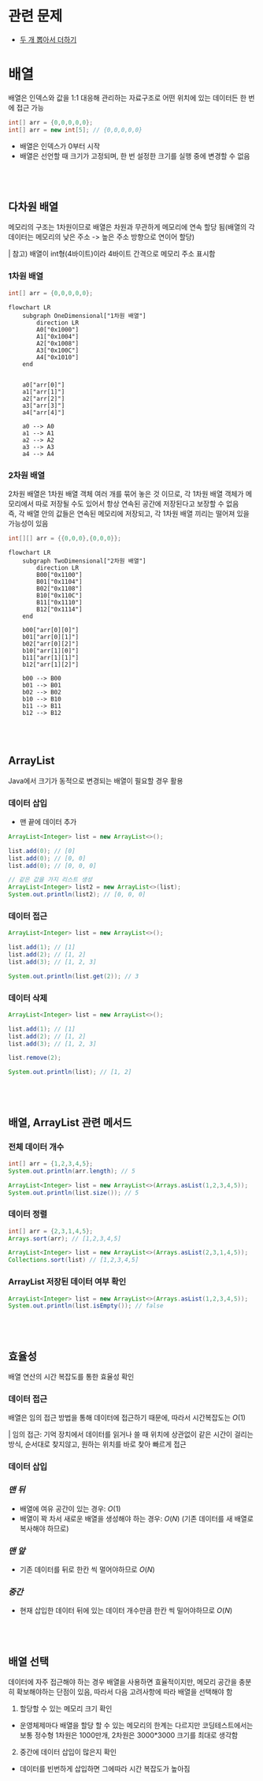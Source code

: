 # 관련 문제
- [두 개 뽑아서 더하기](https://github.com/han-chunsik/Algorithm/tree/41d83cbabc62d76e5bc107db77c1c1c124b21944/%ED%94%84%EB%A1%9C%EA%B7%B8%EB%9E%98%EB%A8%B8%EC%8A%A4/1/68644.%E2%80%85%EB%91%90%E2%80%85%EA%B0%9C%E2%80%85%EB%BD%91%EC%95%84%EC%84%9C%E2%80%85%EB%8D%94%ED%95%98%EA%B8%B0)

# 배열
배열은 인덱스와 값을 1:1 대응해 관리하는 자료구조로 어떤 위치에 있는 데이터든 한 번에 접근 가능


```java
int[] arr = {0,0,0,0,0};
int[] arr = new int[5]; // {0,0,0,0,0}
```

- 배열은 인덱스가 0부터 시작
- 배열은 선언할 때 크기가 고정되며, 한 번 설정한 크기를 실행 중에 변경할 수 없음

</br>
</br>

## 다차원 배열
메모리의 구조는 1차원이므로 배열은 차원과 무관하게 메모리에 연속 할당 됨(배열의 각 데이터는 메모리의 낮은 주소 -> 높은 주소 방향으로 연이어 할당)

| 참고) 배열이 int형(4바이트)이라 4바이트 간격으로 메모리 주소 표시함

### 1차원 배열
```java
int[] arr = {0,0,0,0,0};
```

```mermaid
flowchart LR
    subgraph OneDimensional["1차원 배열"]
        direction LR
        A0["0x1000"]
        A1["0x1004"]
        A2["0x1008"]
        A3["0x100C"]
        A4["0x1010"]
    end
    
        
    a0["arr[0]"]
    a1["arr[1]"]
    a2["arr[2]"]
    a3["arr[3]"]
    a4["arr[4]"]
    
    a0 --> A0
    a1 --> A1
    a2 --> A2
    a3 --> A3
    a4 --> A4
```

### 2차원 배열
2차원 배열은 1차원 배열 객체 여러 개를 묶어 놓은 것 이므로, 각 1차원 배열 객체가 메모리에서 따로 저장될 수도 있어서 항상 연속된 공간에 저장된다고 보장할 수 없음  
즉, 각 배열 안의 값들은 연속된 메모리에 저장되고, 각 1차원 배열 끼리는 떨어져 있을 가능성이 있음

```java
int[][] arr = {{0,0,0},{0,0,0}};
```

```mermaid
flowchart LR
    subgraph TwoDimensional["2차원 배열"]
        direction LR
        B00["0x1100"]
        B01["0x1104"]
        B02["0x1108"]
        B10["0x110C"]
        B11["0x1110"]
        B12["0x1114"]
    end
  
    b00["arr[0][0]"]
    b01["arr[0][1]"]
    b02["arr[0][2]"]
    b10["arr[1][0]"]
    b11["arr[1][1]"]
    b12["arr[1][2]"]
    
    b00 --> B00
    b01 --> B01
    b02 --> B02
    b10 --> B10
    b11 --> B11
    b12 --> B12
```

</br>
</br>

## ArrayList
Java에서 크기가 동적으로 변경되는 배열이 필요할 경우 활용

### 데이터 삽입
- 맨 끝에 데이터 추가
```java
ArrayList<Integer> list = new ArrayList<>();

list.add(0); // [0]
list.add(0); // [0, 0]
list.add(0); // [0, 0, 0]

// 같은 값을 가지 리스트 생성
ArrayList<Integer> list2 = new ArrayList<>(list);
System.out.println(list2); // [0, 0, 0]
```

### 데이터 접근
```java
ArrayList<Integer> list = new ArrayList<>();

list.add(1); // [1]
list.add(2); // [1, 2]
list.add(3); // [1, 2, 3]

System.out.println(list.get(2)); // 3
```

### 데이터 삭제
```java
ArrayList<Integer> list = new ArrayList<>();

list.add(1); // [1]
list.add(2); // [1, 2]
list.add(3); // [1, 2, 3]

list.remove(2);

System.out.println(list); // [1, 2]
```

</br>
</br>

## 배열, ArrayList 관련 메서드
### 전체 데이터 개수
```java
int[] arr = {1,2,3,4,5};
System.out.println(arr.length); // 5

ArrayList<Integer> list = new ArrayList<>(Arrays.asList(1,2,3,4,5));
System.out.println(list.size()); // 5
```
### 데이터 정렬
```java
int[] arr = {2,3,1,4,5};
Arrays.sort(arr); // [1,2,3,4,5]

ArrayList<Integer> list = new ArrayList<>(Arrays.asList(2,3,1,4,5));
Collections.sort(list) // [1,2,3,4,5]
```
### ArrayList 저장된 데이터 여부 확인
```java
ArrayList<Integer> list = new ArrayList<>(Arrays.asList(1,2,3,4,5));
System.out.println(list.isEmpty()); // false
```

</br>
</br>

## 효율성
배열 연산의 시간 복잡도를 통한 효율성 확인

### 데이터 접근
배열은 임의 접근 방법을 통해 데이터에 접근하기 때문에, 따라서 시간복잡도는 $O(1)$

| 임의 접근: 기억 장치에서 데이터를 읽거나 쓸 때 위치에 상관없이 같은 시간이 걸리는 방식, 순서대로 찾지않고, 원하는 위치를 바로 찾아 빠르게 접근

### 데이터 삽입
### _맨 뒤_
- 배열에 여유 공간이 있는 경우: $O(1)$
- 배열이 꽉 차서 새로운 배열을 생성해야 하는 경우: $O(N)$ (기존 데이터를 새 배열로 복사해야 하므로)


### _맨 앞_
- 기존 데이터를 뒤로 한칸 씩 멀어야하므로 $O(N)$

### _중간_
- 현재 삽입한 데이터 뒤에 있는 데이터 개수만큼 한칸 씩 밀어야하므로 $O(N)$

</br>
</br>

## 배열 선택
데이터에 자주 접근해야 하는 경우 배열을 사용하면 효율적이지만, 메모리 공간을 충분히 확보해야하는 단점이 있음, 따라서 다음 고려사항에 따라 배열을 선택해야 함

1. 할당할 수 있는 메모리 크기 확인
- 운영체제마다 배열을 할당 할 수 있는 메모리의 한계는 다르지만 코딩테스트에서는 보통 정수형 1차원은 1000만개, 2차원은 3000*3000 크기를 최대로 생각함
2. 중간에 데이터 삽입이 많은지 확인
- 데이터를 빈번하게 삽입하면 그에따라 시간 복잡도가 높아짐